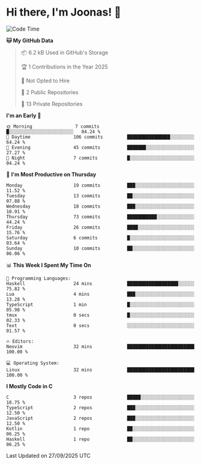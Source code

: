 <!--<a href="https://github.com/anuraghazra/github-readme-stats">
  <img align="center" height=200 src="https://readme-stats-git-main-joonas45s-projects.vercel.app/api?username=Joonas45&hide=stars&show_icons=true&theme=monokai" />
</a>
<a href="">
  <img align="center" width=300 src="https://readme-stats-git-main-joonas45s-projects.vercel.app/api/top-langs?username=Joonas45&theme=monokai&layout=compact" />
</a>-->
<!--
<a href="">
  <img align="center" height=125 width=600 src="https://readme-stats-git-main-joonas45s-projects.vercel.app/api/wakatime?username=Joonas45&theme=monokai&layout=compact" />
</a>
-->

# Hi there, I'm Joonas! :wave:


<!--START_SECTION:waka-->
![Code Time](http://img.shields.io/badge/Code%20Time-269%20hrs%2045%20mins-blue)

**🐱 My GitHub Data** 

> 📦 6.2 kB Used in GitHub's Storage 
 > 
> 🏆 1 Contributions in the Year 2025
 > 
> 🚫 Not Opted to Hire
 > 
> 📜 2 Public Repositories 
 > 
> 🔑 13 Private Repositories 
 > 
**I'm an Early 🐤** 

```text
🌞 Morning                7 commits           █░░░░░░░░░░░░░░░░░░░░░░░░   04.24 % 
🌆 Daytime                106 commits         ████████████████░░░░░░░░░   64.24 % 
🌃 Evening                45 commits          ███████░░░░░░░░░░░░░░░░░░   27.27 % 
🌙 Night                  7 commits           █░░░░░░░░░░░░░░░░░░░░░░░░   04.24 % 
```
📅 **I'm Most Productive on Thursday** 

```text
Monday                   19 commits          ███░░░░░░░░░░░░░░░░░░░░░░   11.52 % 
Tuesday                  13 commits          ██░░░░░░░░░░░░░░░░░░░░░░░   07.88 % 
Wednesday                18 commits          ███░░░░░░░░░░░░░░░░░░░░░░   10.91 % 
Thursday                 73 commits          ███████████░░░░░░░░░░░░░░   44.24 % 
Friday                   26 commits          ████░░░░░░░░░░░░░░░░░░░░░   15.76 % 
Saturday                 6 commits           █░░░░░░░░░░░░░░░░░░░░░░░░   03.64 % 
Sunday                   10 commits          ██░░░░░░░░░░░░░░░░░░░░░░░   06.06 % 
```


📊 **This Week I Spent My Time On** 

```text
💬 Programming Languages: 
Haskell                  24 mins             ███████████████████░░░░░░   75.82 % 
Lua                      4 mins              ███░░░░░░░░░░░░░░░░░░░░░░   13.28 % 
TypeScript               1 min               █░░░░░░░░░░░░░░░░░░░░░░░░   05.98 % 
tmux                     0 secs              █░░░░░░░░░░░░░░░░░░░░░░░░   02.33 % 
Text                     0 secs              ░░░░░░░░░░░░░░░░░░░░░░░░░   01.57 % 

🔥 Editors: 
Neovim                   32 mins             █████████████████████████   100.00 % 

💻 Operating System: 
Linux                    32 mins             █████████████████████████   100.00 % 
```

**I Mostly Code in C** 

```text
C                        3 repos             █████░░░░░░░░░░░░░░░░░░░░   18.75 % 
TypeScript               2 repos             ███░░░░░░░░░░░░░░░░░░░░░░   12.50 % 
JavaScript               2 repos             ███░░░░░░░░░░░░░░░░░░░░░░   12.50 % 
Kotlin                   1 repo              ██░░░░░░░░░░░░░░░░░░░░░░░   06.25 % 
Haskell                  1 repo              ██░░░░░░░░░░░░░░░░░░░░░░░   06.25 % 
```




 Last Updated on 27/09/2025 UTC
<!--END_SECTION:waka-->
